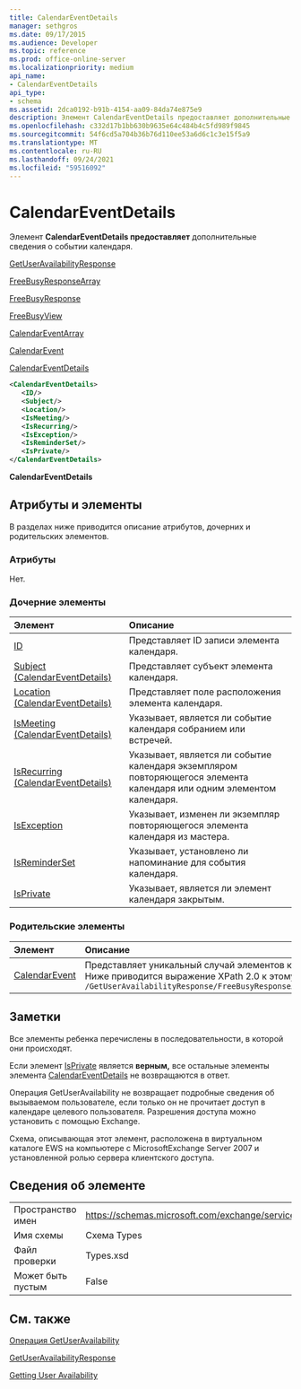 ```yaml
---
title: CalendarEventDetails
manager: sethgros
ms.date: 09/17/2015
ms.audience: Developer
ms.topic: reference
ms.prod: office-online-server
ms.localizationpriority: medium
api_name:
- CalendarEventDetails
api_type:
- schema
ms.assetid: 2dca0192-b91b-4154-aa09-84da74e875e9
description: Элемент CalendarEventDetails предоставляет дополнительные сведения о событии календаря.
ms.openlocfilehash: c332d17b1bb630b9635e64c484b4c5fd989f9845
ms.sourcegitcommit: 54f6cd5a704b36b76d110ee53a6d6c1c3e15f5a9
ms.translationtype: MT
ms.contentlocale: ru-RU
ms.lasthandoff: 09/24/2021
ms.locfileid: "59516092"
---
```

# <a name="calendareventdetails"></a>CalendarEventDetails

Элемент **CalendarEventDetails предоставляет** дополнительные сведения о событии календаря. 
  
[GetUserAvailabilityResponse](getuseravailabilityresponse.md)
  
[FreeBusyResponseArray](freebusyresponsearray.md)
  
[FreeBusyResponse](freebusyresponse.md)
  
[FreeBusyView](freebusyview.md)
  
[CalendarEventArray](calendareventarray.md)
  
[CalendarEvent](calendarevent.md)
  
[CalendarEventDetails](calendareventdetails.md)
  
```xml
<CalendarEventDetails>
   <ID/>
   <Subject/>
   <Location/>
   <IsMeeting/>
   <IsRecurring/>
   <IsException/>
   <IsReminderSet/>
   <IsPrivate/>
</CalendarEventDetails>
```

 **CalendarEventDetails**
## <a name="attributes-and-elements"></a>Атрибуты и элементы

В разделах ниже приводится описание атрибутов, дочерних и родительских элементов.
  
### <a name="attributes"></a>Атрибуты

Нет.
  
### <a name="child-elements"></a>Дочерние элементы

|**Элемент**|**Описание**|
|:-----|:-----|
|[ID](id.md) <br/> |Представляет ID записи элемента календаря.  <br/> |
|[Subject (CalendarEventDetails)](subject-calendareventdetails.md) <br/> |Представляет субъект элемента календаря.  <br/> |
|[Location (CalendarEventDetails)](location-calendareventdetails.md) <br/> |Представляет поле расположения элемента календаря.  <br/> |
|[IsMeeting (CalendarEventDetails)](ismeeting-calendareventdetails.md) <br/> |Указывает, является ли событие календаря собранием или встречей.  <br/> |
|[IsRecurring (CalendarEventDetails)](isrecurring-calendareventdetails.md) <br/> |Указывает, является ли событие календаря экземпляром повторяющегося элемента календаря или одним элементом календаря.  <br/> |
|[IsException](isexception.md) <br/> |Указывает, изменен ли экземпляр повторяющегося элемента календаря из мастера.  <br/> |
|[IsReminderSet](isreminderset.md) <br/> |Указывает, установлено ли напоминание для события календаря.  <br/> |
|[IsPrivate](isprivate.md) <br/> |Указывает, является ли элемент календаря закрытым.  <br/> |
   
### <a name="parent-elements"></a>Родительские элементы

|**Элемент**|**Описание**|
|:-----|:-----|
|[CalendarEvent](calendarevent.md) <br/> |Представляет уникальный случай элементов календаря.  <br/> Ниже приводится выражение XPath 2.0 к этому элементу:  <br/>  `/GetUserAvailabilityResponse/FreeBusyResponseArray/FreeBusyResponse/FreeBusyView/CalendarEventArray/CalendarEvent[i]` <br/> |
   
## <a name="remarks"></a>Заметки

Все элементы ребенка перечислены в последовательности, в которой они происходят. 
  
Если элемент [IsPrivate](isprivate.md) является **верным,** все остальные элементы элемента [CalendarEventDetails](calendareventdetails.md) не возвращаются в ответ. 
  
Операция GetUserAvailability не возвращает подробные сведения об вызываемом пользователе, если только он не прочитает доступ в календаре целевого пользователя. Разрешения доступа можно установить с помощью Exchange.
  
Схема, описывающая этот элемент, расположена в виртуальном каталоге EWS на компьютере с MicrosoftExchange Server 2007 и установленной ролью сервера клиентского доступа.
  
## <a name="element-information"></a>Сведения об элементе

|||
|:-----|:-----|
|Пространство имен  <br/> |https://schemas.microsoft.com/exchange/services/2006/types  <br/> |
|Имя схемы  <br/> |Схема Types  <br/> |
|Файл проверки  <br/> |Types.xsd  <br/> |
|Может быть пустым  <br/> |False  <br/> |
   
## <a name="see-also"></a>См. также



[Операция GetUserAvailability](getuseravailability-operation.md)
  
[GetUserAvailabilityResponse](getuseravailabilityresponse.md)


[Getting User Availability](https://msdn.microsoft.com/library/d4133fcb-9b0f-4e6b-aadf-a389da83516a%28Office.15%29.aspx)

